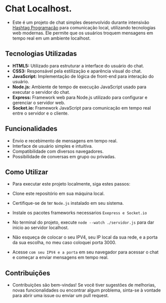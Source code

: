 # Chat Localhost.

* Este é um projeto de chat simples desenvolvido durante intensivão [Hashtag Programação](https://www.hashtagtreinamentos.com/cursos-hashtag-programacao?origemurl=136986055125&gad_source=1&gclid=CjwKCAiA8YyuBhBSEiwA5R3-EztPzwQUtaoQPqi2UaiHpbNMHjTkEBaLYyKmXT8M8rS2ltTzmdGYIhoCnDYQAvD_BwE) para comunicação local, utilizando tecnologias web modernas. Ele permite que os usuários troquem mensagens em tempo real em um ambiente localhost.

## Tecnologias Utilizadas
* **HTML5:** Utilizado para estruturar a interface do usuário do chat.
* **CSS3:** Responsável pela estilização e aparência visual do chat.
* **JavaScript:** Implementação de lógica de front-end para interação do usuário.
* **Node.js:** Ambiente de tempo de execução JavaScript usado para executar o servidor do chat.
* **Express:** Framework web para Node.js utilizado para configurar e gerenciar o servidor web.
* **Socket.io:** Framework JavaScript para comunicação em tempo real entre o servidor e o cliente.

## Funcionalidades
* Envio e recebimento de mensagens em tempo real.
* Interface de usuário simples e intuitiva.
* Compatibilidade com diversos navegadores.
* Possibilidade de conversas em grupo ou privadas.

## Como Utilizar
* Para executar este projeto localmente, siga estes passos:

* Clone este repositório em sua máquina local.
* Certifique-se de ter `Node.js` instalado em seu sistema.
* Instale os pacotes frameworks necessarios `Exepress e Socket.io`
* No terminal do projeto, execute `node --watch ./servidor.js` para dar inicio ao servidor localhost.
* Não esqueça de colocar o seu IPV4, seu IP local da sua rede, e a porta da sua escolha, no meu caso coloquei porta 3000.
* Acesse `com seu IPV4 e a porta` em seu navegador para acessar o chat e começar a enviar mensagens em tempo real.

## Contribuições
* Contribuições são bem-vindas! Se você tiver sugestões de melhorias, novas funcionalidades ou encontrar algum problema, sinta-se à vontade para abrir uma issue ou enviar um pull request.
